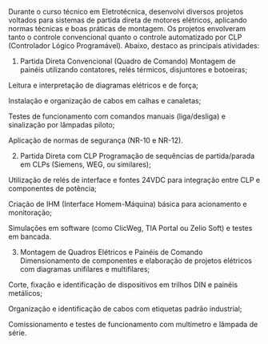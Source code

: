 Durante o curso técnico em Eletrotécnica, desenvolvi diversos projetos voltados para sistemas de partida direta de motores elétricos, aplicando normas técnicas e boas práticas de montagem. Os projetos envolveram tanto o controle convencional quanto o controle automatizado por CLP (Controlador Lógico Programável). Abaixo, destaco as principais atividades:

1. Partida Direta Convencional (Quadro de Comando)
Montagem de painéis utilizando contatores, relés térmicos, disjuntores e botoeiras;

Leitura e interpretação de diagramas elétricos e de força;

Instalação e organização de cabos em calhas e canaletas;

Testes de funcionamento com comandos manuais (liga/desliga) e sinalização por lâmpadas piloto;

Aplicação de normas de segurança (NR-10 e NR-12).

2. Partida Direta com CLP
Programação de sequências de partida/parada em CLPs (Siemens, WEG, ou similares);

Utilização de relés de interface e fontes 24VDC para integração entre CLP e componentes de potência;

Criação de IHM (Interface Homem-Máquina) básica para acionamento e monitoração;

Simulações em software (como ClicWeg, TIA Portal ou Zelio Soft) e testes em bancada.

3. Montagem de Quadros Elétricos e Painéis de Comando
Dimensionamento de componentes e elaboração de projetos elétricos com diagramas unifilares e multifilares;

Corte, fixação e identificação de dispositivos em trilhos DIN e painéis metálicos;

Organização e identificação de cabos com etiquetas padrão industrial;

Comissionamento e testes de funcionamento com multímetro e lâmpada de série.
